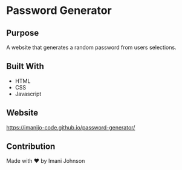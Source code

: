 # Password Generator

## Purpose
A website that generates a random password from users selections.

## Built With
* HTML
* CSS
* Javascript

## Website
https://imanijo-code.github.io/password-generator/

## Contribution
Made with ❤️ by Imani Johnson